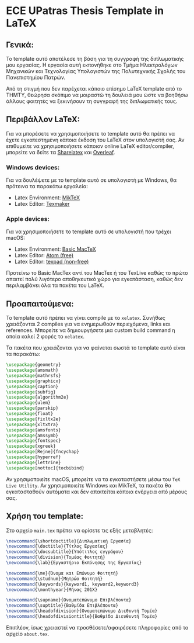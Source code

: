 # ECE UPatras Thesis Template in LaTeX

## Γενικά:
To template αυτό αποτέλεσε τη βάση για τη συγγραφή της διπλωματικής μου εργασίας. Η εργασία αυτή εκπονήθηκε στο Τμήμα Ηλεκτρολόγων Μηχανικών και Τεχνολογίας Υπολογιστών της Πολυτεχνικής Σχολής του Πανεπιστημίου Πατρών.

Από τη στιγμή που δεν παρέχεται κάποιο επίσημο LaTeX template από το ΤΗΜΤΥ, θεώρησα σκόπιμο να μοιραστώ τη δουλειά μου ώστε να βοηθήσω άλλους φοιτητές να ξεκινήσουν τη συγγραφή της διπλωματικής τους.

## Περιβάλλον LaTeX:
Για να μπορέσετε να χρησιμοποιήσετε το template αυτό θα πρέπει να έχετε εγκατεστημένη κάποια έκδοση του LaTeX στον υπολογιστή σας. Αν επιθυμείτε να χρησιμοποιήσετε κάποιον online LaTeX editor/compiler, μπορείτε να δείτε τα [Sharelatex](http://sharelatex.com) και [Overleaf](http;//overleaf.com).

### Windows devices:
Για να δουλέψετε με το template αυτό σε υπολογιστή με Windows, θα πρότεινα τα παρακάτω εργαλεία:
* Latex Environment: [MikTeX](http://miktex.org/download)
* Latex Editor: [Texmaker](http://www.xm1math.net/texmaker/download.html)

### Apple devices:
Για να χρησιμοποιήσετε το template αυτό σε υπολογιστή που τρέχει macOS:
* Latex Environment: [Basic MacTeX](https://tug.org/mactex/morepackages.html)
* Latex Editor: [Atom (free)](https://atom.io)
* Latex Editor: [texpad (non-free)](https://www.texpadapp.com)

Προτείνω το Basic MacTex αντί του MacTex ή του TexLive καθώς το πρώτο απαιτεί πολύ λιγότερο αποθηκευτικό χώρο για εγκατάσταση, καθώς δεν περιλαμβάνει όλα τα πακέτα του LaTeX.

## Προαπαιτούμενα:
Το template αυτό πρέπει να γίνει compile με το `xelatex`. Συνήθως χρειάζονται 2 compiles για να ενημερωθούν περιεχόμενα, links και references. Μπορείτε να δημιουργήσετε μια custom build command η οποία καλεί 2 φορές το `xelatex`.

Τα πακέτα που χρειάζονται για να φαίνεται σωστά το template αυτό είναι τα παρακάτω:
```latex
\usepackage{geometry}
\usepackage{amsmath}
\usepackage{mathrsfs}
\usepackage{graphicx}
\usepackage{caption}
\usepackage{subfig}
\usepackage{algorithm2e}
\usepackage{ulem}
\usepackage{parskip}
\usepackage{float}
\usepackage{fixltx2e}
\usepackage{xltxtra}
\usepackage{amsfonts}
\usepackage{amssymb}
\usepackage{fontspec}
\usepackage{xgreek}
\usepackage[Rejne]{fncychap}
\usepackage{hyperref}
\usepackage{lettrine}
\usepackage[nottoc]{tocbibind}
```

Αν χρησιμοποιείτε macOS, μπορείτε να τα εγκαταστήσετε μέσω του `TeX Live Utility`. Αν χρησιμοποιείτε Windows και MikTeX, τα πακέτα θα εγκατασταθούν αυτόματα και δεν απαιτείται κάποια ενέργεια από μέρους σας.

## Χρήση του template:
Στο αρχείο `main.tex` πρέπει να ορίσετε τις εξής μεταβλητές:
```latex
\newcommand{\shortdoctitle}{Διπλωματική Εργασία}
\newcommand{\doctitle}{Τίτλος Εργασίας}
\newcommand{\docsubtitle}{Υπότιτλος εγγράφου}
\newcommand{\division}{Τομέας Φοιτητή}
\newcommand{\lab}{Εργαστήριο Εκπόνησης της Εργασίας}

\newcommand{\me}{Όνομα και Επώνυμο Φοιτητή}
\newcommand{\studnum}{Μητρώο Φοιτητή}
\newcommand{\keywords}{keyword1, keyword2,keyword3}
\newcommand{\monthyear}{Μήνας 201X}

\newcommand{\supname}{Ονοματεπώνυμο Επιβλέποντα}
\newcommand{\suptitle}{Βαθμίδα Επιβλέποντα}
\newcommand{\headofdivision}{Ονοματεπώνυμο Διεθυντή Τομέα}
\newcommand{\headofdivisiontitle}{Βαθμίδα Διευθυντή Τομέα}
```

Επιπλέον, ίσως χρειαστεί να προσθέσετε/αφαιρέσετε πληροφορίες από το αρχείο `about.tex`.
